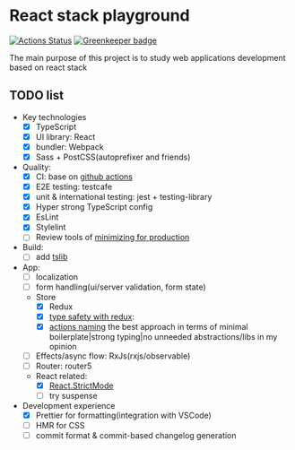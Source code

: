 # React stack playground

[![Actions Status](https://github.com/rodmax/react-playground/workflows/ci/badge.svg)](https://github.com/rodmax/react-playground/actions) [![Greenkeeper badge](https://badges.greenkeeper.io/rodmax/react-playground.svg)](https://greenkeeper.io/)


The main purpose of this project is to study web applications development based on react stack

## TODO list

- Key technologies
    - [x] TypeScript
    - [x] UI library: React
    - [x] bundler: Webpack
    - [x] Sass + PostCSS(autoprefixer and friends)
- Quality:
    - [x] CI: base on [github actions](https://github.com/rodmax/react-playground/actions)
    - [x] E2E testing: testcafe
    - [x] unit & international testing: jest + testing-library
    - [x] Hyper strong TypeScript config
    - [x] EsLint
    - [x] Stylelint
    - [ ] Review tools of [minimizing for production](https://webpack.js.org/plugins/mini-css-extract-plugin/#minimizing-for-production)
- Build:
    - [ ] add [tslib](https://www.npmjs.com/package/tslib)
- App:
    - [ ] localization
    - [ ] form handling(ui/server validation, form state)
    - Store
        - [x] Redux
        - [x] [type safety with redux](https://medium.com/@dhruvrajvanshi/some-tips-on-type-safety-with-redux-98588a85604c):
        - [x] [actions naming](https://itnext.io/namespacing-redux-action-type-constant-values-90b932eea43f)
        the best approach in terms of minimal boilerplate|strong typing|no unneeded abstractions/libs in my opinion
    - [ ] Effects/async flow: RxJs(rxjs/observable)
    - [ ] Router: router5
    - React related:
        - [x] [React.StrictMode](https://reactjs.org/docs/strict-mode.html)
        - [ ] try suspense
- Development experience
    - [x] Prettier for formatting(integration with VSCode)
    - [ ] HMR for CSS
    - [ ] commit format & commit-based changelog generation

